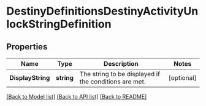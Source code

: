 # DestinyDefinitionsDestinyActivityUnlockStringDefinition

## Properties
Name | Type | Description | Notes
------------ | ------------- | ------------- | -------------
**DisplayString** | **string** | The string to be displayed if the conditions are met. | [optional] 

[[Back to Model list]](../README.md#documentation-for-models) [[Back to API list]](../README.md#documentation-for-api-endpoints) [[Back to README]](../README.md)


